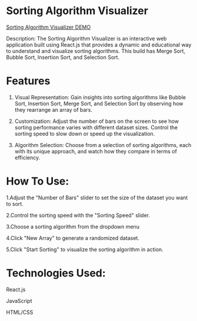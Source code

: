 # Sorting Algorithm Visualizer
[Sorting Algorithm Visualizer DEMO](https://visual-sorter-algorithms.netlify.app/)



Description:
The Sorting Algorithm Visualizer is an interactive web application built using React.js that provides a dynamic and educational way to understand and visualize sorting algorithms. This build has Merge Sort, Bubble Sort, Insertion Sort, and Selection Sort.

# Features
1. Visual Representation: Gain insights into sorting algorithms like Bubble Sort, Insertion Sort, Merge Sort, and Selection Sort by observing how they rearrange an array of bars.

2. Customization: Adjust the number of bars on the screen to see how sorting performance varies with different dataset sizes. Control the sorting speed to slow down or speed up the visualization.

3. Algorithm Selection: Choose from a selection of sorting algorithms, each with its unique approach, and watch how they compare in terms of efficiency.

# How To Use:
1.Adjust the "Number of Bars" slider to set the size of the dataset you want to sort.

2.Control the sorting speed with the "Sorting Speed" slider.

3.Choose a sorting algorithm from the dropdown menu

4.Click "New Array" to generate a randomized dataset.

5.Click "Start Sorting" to visualize the sorting algorithm in action.

# Technologies Used:
React.js

JavaScript

HTML/CSS

